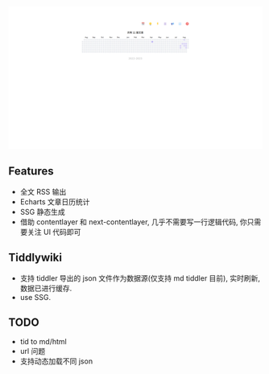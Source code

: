 ![next-mdx](./public/next-mdx.png)

## Features

- 全文 RSS 输出
- Echarts 文章日历统计
- SSG 静态生成
- 借助 contentlayer 和 next-contentlayer, 几乎不需要写一行逻辑代码, 你只需要关注 UI 代码即可

## Tiddlywiki

- 支持 tiddler 导出的 json 文件作为数据源(仅支持 md tiddler 目前), 实时刷新, 数据已进行缓存.
- use SSG.

## TODO

- tid to md/html
- url 问题
- 支持动态加载不同 json
